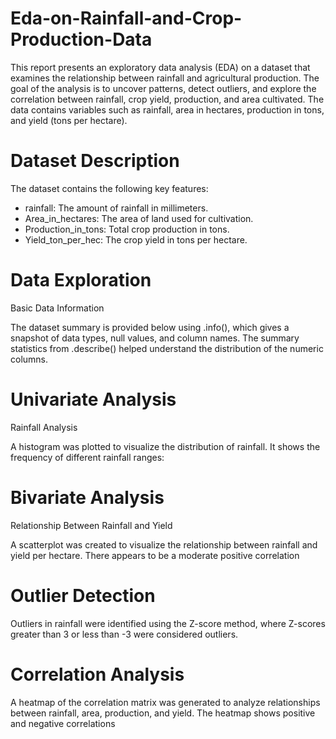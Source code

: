 # Eda-on-Rainfall-and-Crop-Production-Data
This report presents an exploratory data analysis (EDA) on a dataset that examines the relationship between rainfall and agricultural production. The goal of the analysis is to uncover patterns, detect outliers, and explore the correlation between rainfall, crop yield, production, and area cultivated. The data contains variables such as rainfall, area in hectares, production in tons, and yield (tons per hectare).

# Dataset Description
The dataset contains the following key features:

- rainfall: The amount of rainfall in millimeters.
- Area_in_hectares: The area of land used for cultivation.
- Production_in_tons: Total crop production in tons.
- Yield_ton_per_hec: The crop yield in tons per hectare.

# Data Exploration
Basic Data Information

The dataset summary is provided below using .info(), which gives a snapshot of data types, null values, and column names. The summary statistics from .describe() helped understand the distribution of the numeric columns.

# Univariate Analysis
Rainfall Analysis

A histogram was plotted to visualize the distribution of rainfall. It shows the frequency of different rainfall ranges:

# Bivariate Analysis
Relationship Between Rainfall and Yield

A scatterplot was created to visualize the relationship between rainfall and yield per hectare. There appears to be a moderate positive correlation

# Outlier Detection

Outliers in rainfall were identified using the Z-score method, where Z-scores greater than 3 or less than -3 were considered outliers. 

# Correlation Analysis

A heatmap of the correlation matrix was generated to analyze relationships between rainfall, area, production, and yield. The heatmap shows positive and negative correlations


